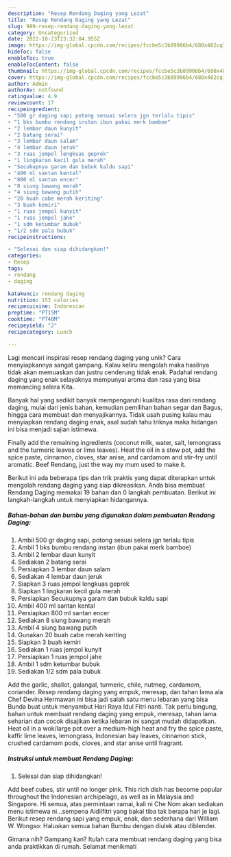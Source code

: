 ```yaml
---
description: "Resep Rendang Daging yang Lezat"
title: "Resep Rendang Daging yang Lezat"
slug: 989-resep-rendang-daging-yang-lezat
category: Uncategorized
date: 2022-10-23T23:32:04.955Z
image: https://img-global.cpcdn.com/recipes/fccbe5c3b89906b4/680x482cq70/rendang-daging-foto-resep-utama.jpg
hideToc: false
enableToc: true
enableTocContent: false
thumbnail: https://img-global.cpcdn.com/recipes/fccbe5c3b89906b4/680x482cq70/rendang-daging-foto-resep-utama.jpg
cover: https://img-global.cpcdn.com/recipes/fccbe5c3b89906b4/680x482cq70/rendang-daging-foto-resep-utama.jpg
author: Admin
authorAv: notfound
ratingvalue: 4.9
reviewcount: 17
recipeingredient:
- "500 gr daging sapi potong sesuai selera jgn terlalu tipis"
- "1 bks bumbu rendang instan ibun pakai merk bamboe"
- "2 lembar daun kunyit"
- "2 batang serai"
- "3 lembar daun salam"
- "4 lembar daun jeruk"
- "3 ruas jempol lengkuas geprek"
- "1 lingkaran kecil gula merah"
- "Secukupnya garam dan bubuk kaldu sapi"
- "400 ml santan kental"
- "800 ml santan encer"
- "8 siung bawang merah"
- "4 siung bawang putih"
- "20 buah cabe merah keriting"
- "3 buah kemiri"
- "1 ruas jempol kunyit"
- "1 ruas jempol jahe"
- "1 sdm ketumbar bubuk"
- "1/2 sdm pala bubuk"
recipeinstructions:

- "Selesai dan siap dihidangkan!"
categories:
- Resep
tags:
- rendang
- daging

katakunci: rendang daging 
nutrition: 153 calories
recipecuisine: Indonesian
preptime: "PT15M"
cooktime: "PT40M"
recipeyield: "2"
recipecategory: Lunch

---
```





Lagi mencari inspirasi resep rendang daging yang unik? Cara menyiapkannya sangat gampang. Kalau keliru mengolah maka hasilnya tidak akan memuaskan dan justru cenderung tidak enak. Padahal rendang daging yang enak selayaknya mempunyai aroma dan rasa yang bisa memancing selera Kita.





Banyak hal yang sedikit banyak mempengaruhi kualitas rasa dari rendang daging, mulai dari jenis bahan, kemudian pemilihan bahan segar dan Bagus, hingga cara membuat dan menyajikannya. Tidak usah pusing kalau mau menyiapkan rendang daging enak,      asal sudah tahu triknya maka hidangan ini bisa menjadi sajian istimewa.














Finally add the remaining ingredients (coconut milk, water, salt, lemongrass and the turmeric leaves or lime leaves). Heat the oil in a stew pot, add the spice paste, cinnamon, cloves, star anise, and cardamom and stir-fry until aromatic. Beef Rendang, just the way my mum used to make it.






Berikut ini ada beberapa tips dan trik praktis yang dapat diterapkan untuk mengolah rendang daging yang siap dikreasikan. Anda bisa membuat Rendang Daging memakai 19 bahan dan 0 langkah pembuatan. Berikut ini langkah-langkah untuk menyiapkan hidangannya.

<!--inarticleads1-->

##### Bahan-bahan dan bumbu yang digunakan dalam pembuatan Rendang Daging:

1. Ambil 500 gr daging sapi, potong sesuai selera jgn terlalu tipis
1. Ambil 1 bks bumbu rendang instan (ibun pakai merk bamboe)
1. Ambil 2 lembar daun kunyit
1. Sediakan 2 batang serai
1. Persiapkan 3 lembar daun salam
1. Sediakan 4 lembar daun jeruk
1. Siapkan 3 ruas jempol lengkuas geprek
1. Siapkan 1 lingkaran kecil gula merah
1. Persiapkan Secukupnya garam dan bubuk kaldu sapi
1. Ambil 400 ml santan kental
1. Persiapkan 800 ml santan encer
1. Sediakan 8 siung bawang merah
1. Ambil 4 siung bawang putih
1. Gunakan 20 buah cabe merah keriting
1. Siapkan 3 buah kemiri
1. Sediakan 1 ruas jempol kunyit
1. Persiapkan 1 ruas jempol jahe
1. Ambil 1 sdm ketumbar bubuk
1. Sediakan 1/2 sdm pala bubuk


Add the garlic, shallot, galangal, turmeric, chile, nutmeg, cardamom, coriander. Resep rendang daging yang empuk, meresap, dan tahan lama ala Chef Devina Hermawan ini bisa jadi salah satu menu lebaran yang bisa Bunda buat untuk menyambut Hari Raya Idul Fitri nanti. Tak perlu bingung, bahan untuk membuat rendang daging yang empuk, meresap, tahan lama seharian dan cocok disajikan ketika lebaran ini sangat mudah didapatkan. Heat oil in a wok/large pot over a medium-high heat and fry the spice paste, kaffir lime leaves, lemongrass, Indonesian bay leaves, cinnamon stick, crushed cardamom pods, cloves, and star anise until fragrant. 

<!--inarticleads2-->

##### Instruksi untuk membuat Rendang Daging:


1. Selesai dan siap dihidangkan!

Add beef cubes, stir until no longer pink. This rich dish has become popular throughout the Indonesian archipelago, as well as in Malaysia and Singapore. Hi semua, atas permintaan ramai, kali ni Che Nom akan sediakan menu istimewa ni…sempena Aidilfitri yang bakal tiba tak berapa hari je lagi. Berikut resep rendang sapi yang empuk, enak, dan sederhana dari William W. Wongso: Haluskan semua bahan Bumbu dengan diulek atau diblender. 

Gimana nih? Gampang kan? Itulah cara membuat rendang daging yang bisa anda praktikkan di rumah. Selamat menikmati

